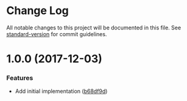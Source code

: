 # Change Log

All notable changes to this project will be documented in this file. See [standard-version](https://github.com/conventional-changelog/standard-version) for commit guidelines.

<a name="1.0.0"></a>
# 1.0.0 (2017-12-03)


### Features

* Add initial implementation ([b68df9d](https://github.com/relekang/kafka-sse-echo/commit/b68df9d))

